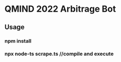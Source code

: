 # QMIND 2022 Arbitrage Bot
## Usage
### npm install 
### npx node-ts scrape.ts //compile and execute


